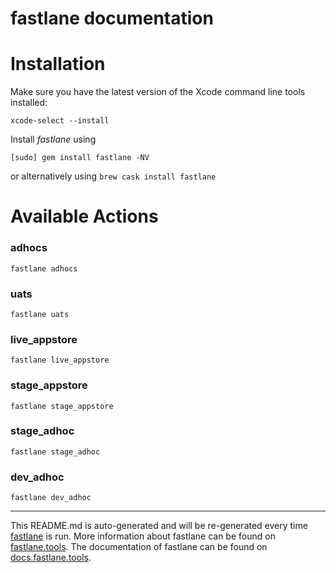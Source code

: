 fastlane documentation
================
# Installation

Make sure you have the latest version of the Xcode command line tools installed:

```
xcode-select --install
```

Install _fastlane_ using
```
[sudo] gem install fastlane -NV
```
or alternatively using `brew cask install fastlane`

# Available Actions
### adhocs
```
fastlane adhocs
```

### uats
```
fastlane uats
```

### live_appstore
```
fastlane live_appstore
```

### stage_appstore
```
fastlane stage_appstore
```

### stage_adhoc
```
fastlane stage_adhoc
```

### dev_adhoc
```
fastlane dev_adhoc
```


----

This README.md is auto-generated and will be re-generated every time [fastlane](https://fastlane.tools) is run.
More information about fastlane can be found on [fastlane.tools](https://fastlane.tools).
The documentation of fastlane can be found on [docs.fastlane.tools](https://docs.fastlane.tools).
